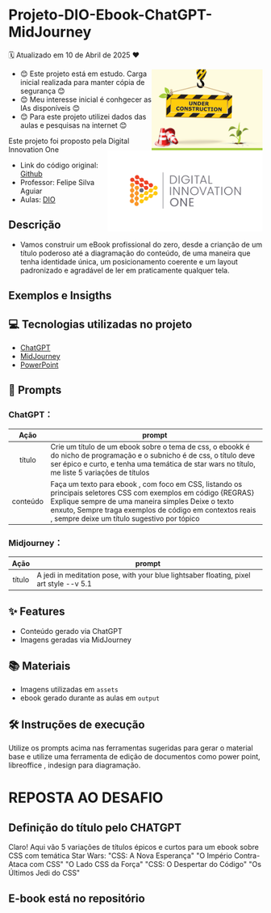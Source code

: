 # Projeto-DIO-Ebook-ChatGPT-MidJourney

:spiral_calendar: Atualizado em 10 de Abril de 2025 :heart:

<img align="right" alt="GIF" height="160px" src="https://github.com/rdeconti/rdeconti-resources/blob/main/under_construction.gif" />

- :blush: Este projeto está em estudo. Carga inicial realizada para manter cópia de segurança :blush:
- :blush: Meu interesse inicial é conhgecer as IAs disponíveis :blush:
- :blush: Para este projeto utilizei dados das aulas e pesquisas na internet :blush:

<img align="right" alt="GIF" height="160px" src="https://github.com/rdeconti/rdeconti-resources/blob/main/Digital%20Innovation%20One%20-%20Logotipo.png" />

Este projeto foi proposto pela Digital Innovation One
- Link do código original: [Github](https://github.com/felipeAguiarCode/prompts-recipe-to-create-a-ebook)
- Professor: Felipe Silva Aguiar
- Aulas: [DIO](https://web.dio.me/project/criando-um-ebook-com-chatgpt-midjourney/learning/4ccf3a39-46fc-4ca7-8c26-17899e35da5b?back=/track/formacao-chatgpt-devs&tab=undefined&moduleId=undefined)

## Descrição
- Vamos construir um eBook profissional do zero, desde a crianção de um título poderoso até a diagramação do conteúdo, de uma maneira que tenha identidade única, um posicionamento coerente e um layout padronizado e agradável de ler em praticamente qualquer tela.

## Exemplos e Insigths


## 💻 Tecnologias utilizadas no projeto

- [ChatGPT](https://chat.openai.com/) 
- [MidJourney](https://www.midjourney.com/app/)
- [PowerPoint](https://www.microsoft.com/en/microsoft-365/powerpoint)

## 🧠 Prompts

### ChatGPT：
|   Ação   | prompt                                                                                                                                                                                                                                                                         |
| :------: | ------------------------------------------------------------------------------------------------------------------------------------------------------------------------------------------------------------------------------------------------------------------------------ |
|  título  | Crie um título de um ebook sobre o tema de css, o ebookk é do nicho de programação e o subnicho é de css, o título deve ser épico e curto, e tenha uma temática de star wars no título, me liste 5 variações de títulos                                                        |
| conteúdo | Faça um texto para ebook , com foco em CSS, listando os principais seletores CSS com exemplos em código {REGRAS} Explique sempre de uma maneira simples Deixe o texto enxuto, Sempre traga exemplos de código em contextos reais , sempre deixe um título sugestivo por tópico |

### Midjourney：
|  Ação  | prompt                                                                                 |
| :----: | -------------------------------------------------------------------------------------- |
| título | A jedi in meditation pose, with your blue lightsaber floating, pixel art style --v 5.1 |

## ✨ Features
- Conteúdo gerado via ChatGPT
- Imagens geradas via MidJourney

## 📚 Materiais
- Imagens utilizadas em `assets`
- ebook gerado durante as aulas em `output`

## 🛠️ Instruções de execução
Utilize os prompts acima nas ferramentas sugeridas para gerar o material base e utilize uma ferramenta de edição de documentos como power point, libreoffice , indesign para diagramação.

# REPOSTA AO DESAFIO
## Definição do título pelo CHATGPT
Claro! Aqui vão 5 variações de títulos épicos e curtos para um ebook sobre CSS com temática Star Wars:
"CSS: A Nova Esperança"
"O Império Contra-Ataca com CSS"
"O Lado CSS da Força"
"CSS: O Despertar do Código"
"Os Últimos Jedi do CSS"

## E-book está no repositório
